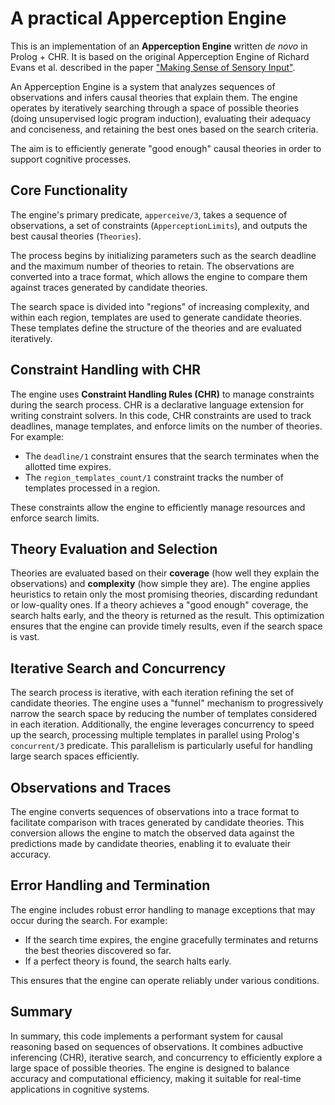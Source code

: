 # A practical Apperception Engine

This is an implementation of an **Apperception Engine** written *de novo* in Prolog + CHR. It is based on the original Apperception Engine of Richard Evans et al. described in the paper ["Making Sense of Sensory Input"](https://arxiv.org/abs/1910.02227).

An Apperception Engine is a system that analyzes sequences of observations and infers causal theories that explain them. The engine operates by iteratively searching through a space of possible theories (doing unsupervised logic program induction), evaluating their adequacy and conciseness, and retaining the best ones based on the search criteria.

The aim is to efficiently generate "good enough" causal theories in order to support cognitive processes. 

## Core Functionality

The engine's primary predicate, `apperceive/3`, takes a sequence of observations, a set of constraints (`ApperceptionLimits`), and outputs the best causal theories (`Theories`).

The process begins by initializing parameters such as the search deadline and the maximum number of theories to retain. The observations are converted into a trace format, which allows the engine to compare them against traces generated by candidate theories.

The search space is divided into "regions" of increasing complexity, and within each region, templates are used to generate candidate theories. These templates define the structure of the theories and are evaluated iteratively.

## Constraint Handling with CHR

The engine uses **Constraint Handling Rules (CHR)** to manage constraints during the search process. CHR is a declarative language extension for writing constraint solvers. In this code, CHR constraints are used to track deadlines, manage templates, and enforce limits on the number of theories. For example:

- The `deadline/1` constraint ensures that the search terminates when the allotted time expires.
- The `region_templates_count/1` constraint tracks the number of templates processed in a region.

These constraints allow the engine to efficiently manage resources and enforce search limits.

## Theory Evaluation and Selection

Theories are evaluated based on their **coverage** (how well they explain the observations) and **complexity** (how simple they are). The engine applies heuristics to retain only the most promising theories, discarding redundant or low-quality ones. If a theory achieves a "good enough" coverage, the search halts early, and the theory is returned as the result. This optimization ensures that the engine can provide timely results, even if the search space is vast.

## Iterative Search and Concurrency

The search process is iterative, with each iteration refining the set of candidate theories. The engine uses a "funnel" mechanism to progressively narrow the search space by reducing the number of templates considered in each iteration. Additionally, the engine leverages concurrency to speed up the search, processing multiple templates in parallel using Prolog's `concurrent/3` predicate. This parallelism is particularly useful for handling large search spaces efficiently.

## Observations and Traces

The engine converts sequences of observations into a trace format to facilitate comparison with traces generated by candidate theories. This conversion allows the engine to match the observed data against the predictions made by candidate theories, enabling it to evaluate their accuracy.

## Error Handling and Termination

The engine includes robust error handling to manage exceptions that may occur during the search. For example:

- If the search time expires, the engine gracefully terminates and returns the best theories discovered so far.
- If a perfect theory is found, the search halts early.

This ensures that the engine can operate reliably under various conditions.

## Summary

In summary, this code implements a performant system for causal reasoning based on sequences of observations. It combines adbuctive inferencing (CHR), iterative search, and concurrency to efficiently explore a large space of possible theories. The engine is designed to balance accuracy and computational efficiency, making it suitable for real-time applications in cognitive systems.
